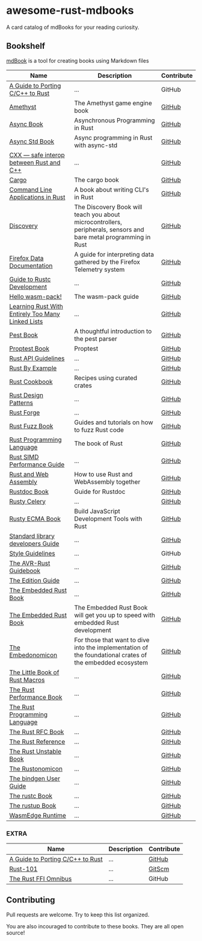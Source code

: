 # awesome-rust-mdbooks

A card catalog of mdBooks for your reading curiosity.

## Bookshelf

[mdBook](https://rust-lang.github.io/mdBook) is a tool for creating books using Markdown files

| Name | Description | Contribute |
| - | - | - |
| [A Guide to Porting C/C++ to Rust](https://locka99.gitbooks.io/a-guide-to-porting-c-to-rust/content) | ... | GitHub |
| [Amethyst](https://book.amethyst.rs/book) | The Amethyst game engine book | [GitHub](https://github.com/amethyst/amethyst) |
| [Async Book](https://rust-lang.github.io/async-book) | Asynchronous Programming in Rust | [GitHub](https://github.com/rust-lang/async-book) |
| [Async Std Book](https://book.async.rs) | Async programming in Rust with async-std | [GitHub](https://github.com/async-rs/async-std/tree/master/docs) |
| [CXX — safe interop between Rust and C++](https://cxx.rs) | ... | [GitHub](https://github.com/dtolnay/cxx) |
| [Cargo](https://doc.rust-lang.org/cargo) | The cargo book | [GitHub](https://github.com/rust-lang/cargo/tree/master/src/doc/src) |
| [Command Line Applications in Rust](https://rust-cli.github.io/book) | A book about writing CLI's in Rust | [GitHub](https://github.com/rust-cli/book) |
| [Discovery](https://docs.rust-embedded.org/discovery) | The Discovery Book will teach you about microcontrollers, peripherals, sensors and bare metal programming in Rust | [GitHub](https://github.com/rust-embedded/discovery) |
| [Firefox Data Documentation](https://docs.telemetry.mozilla.org) | A guide for interpreting data gathered by the Firefox Telemetry system | [GitHub](https://github.com/mozilla/data-docs) |
| [Guide to Rustc Development](https://rustc-dev-guide.rust-lang.org) | ... | [GitHub](https://github.com/rust-lang/rustc-dev-guide) |
| [Hello wasm-pack!](https://rustwasm.github.io/docs/wasm-pack) | The wasm-pack guide | [GitHub](https://github.com/rustwasm/wasm-pack/tree/master/docs/src) |
| [Learning Rust With Entirely Too Many Linked Lists](https://rust-unofficial.github.io/too-many-lists) | ... | [GitHub](https://github.com/rust-unofficial/too-many-lists) |
| [Pest Book](https://pest.rs/book) | A thoughtful introduction to the pest parser | [GitHub](https://github.com/pest-parser/book) |
| [Proptest Book](https://altsysrq.github.io/proptest-book/intro.html) | Proptest | [GitHub](https://github.com/AltSysrq/proptest/tree/master/book) |
| [Rust API Guidelines](https://rust-lang.github.io/api-guidelines) | ... | [GitHub](https://github.com/rust-lang/api-guidelines) |
| [Rust By Example](https://doc.rust-lang.org/rust-by-example) | ... | [GitHub](https://github.com/rust-lang/rust-by-example) |
| [Rust Cookbook](https://rust-lang-nursery.github.io/rust-cookbook) | Recipes using curated crates | [GitHub](https://github.com/rust-lang-nursery/rust-cookbook)
| [Rust Design Patterns](https://rust-unofficial.github.io/patterns) | ... | [GitHub](https://github.com/rust-unofficial/patterns) |
| [Rust Forge](https://forge.rust-lang.org) | ... | [GitHub](https://github.com/rust-lang/rust-forge) |
| [Rust Fuzz Book](https://rust-fuzz.github.io/book) | Guides and tutorials on how to fuzz Rust code | [GitHub](https://github.com/rust-fuzz/book) |
| [Rust Programming Language](https://doc.rust-lang.org/book/2018-edition/foreword.html) | The book of Rust | [GitHub](https://github.com/rust-lang/book) |
| [Rust SIMD Performance Guide](https://rust-lang.github.io/packed_simd/perf-guide) | ... | [GitHub](https://github.com/rust-lang/packed_simd/tree/master/perf-guide) |
| [Rust and Web Assembly](https://rustwasm.github.io/docs/book) | How to use Rust and WebAssembly together | [GitHub](https://github.com/rustwasm/book) |
| [Rustdoc Book](https://doc.rust-lang.org/rustdoc) | Guide for Rustdoc | [GitHub](https://github.com/rust-lang/rust/tree/master/src/doc/rustdoc) |
| [Rusty Celery](https://rusty-celery.github.io) | ... | [GitHub](https://github.com/rusty-celery/rusty-celery.github.io) |
| [Rusty ECMA Book](https://rusty-ecma.github.io/rusty-ecma-book) | Build JavaScript Development Tools with Rust | [GitHub](https://github.com/freemasen/rusty-ecma-book) |
| [Standard library developers Guide](https://std-dev-guide.rust-lang.org) | ... | [GitHub](https://github.com/rust-lang/std-dev-guide) |
| [Style Guidelines](https://doc.rust-lang.org/1.0.0/style) | ... | GitHub |
| [The AVR-Rust Guidebook](https://book.avr-rust.com) | ... | [GitHub](https://github.com/avr-rust/book.avr-rust.com) |
| [The Edition Guide](https://doc.rust-lang.org/edition-guide) | ... | [GitHub](https://github.com/rust-lang/edition-guide) |
| [The Embedded Rust Book](https://doc.rust-lang.org/stable/embedded-book) | ... | [GitHub](https://github.com/rust-embedded/book) |
| [The Embedded Rust Book](https://docs.rust-embedded.org/book) | The Embedded Rust Book will get you up to speed with embedded Rust development | [GitHub](https://github.com/rust-embedded/book) |
| [The Embedonomicon](https://docs.rust-embedded.org/embedonomicon) | For those that want to dive into the implementation of the foundational crates of the embedded ecosystem | [GitHub](https://github.com/rust-embedded/embedonomicon) |
| [The Little Book of Rust Macros](https://danielkeep.github.io/tlborm/book) | ... | [GitHub](https://github.com/DanielKeep/tlborm) |
| [The Rust Performance Book](https://nnethercote.github.io/perf-book) | ... | [GitHub](https://github.com/nnethercote/perf-book) |
| [The Rust Programming Language](https://doc.rust-lang.org/book) | ... | [GitHub](https://github.com/rust-lang/book) |
| [The Rust RFC Book](https://rust-lang.github.io/rfcs) | ... | [GitHub](https://github.com/rust-lang/rfcs) |
| [The Rust Reference](https://doc.rust-lang.org/reference) | ... | [GitHub](https://github.com/rust-lang/reference) |
| [The Rust Unstable Book](https://doc.rust-lang.org/beta/unstable-book) | ... | [GitHub](https://github.com/rust-lang/rust/tree/master/src/doc/unstable-book) |
| [The Rustonomicon](https://doc.rust-lang.org/nomicon) | ... | [GitHub](https://github.com/rust-lang/nomicon) |
| [The bindgen User Guide](https://rust-lang.github.io/rust-bindgen) | ... | [GitHub](https://github.com/rust-lang/rust-bindgen/tree/master/book) |
| [The rustc Book](https://doc.rust-lang.org/rustc) | ... | [GitHub](https://github.com/rust-lang/rust/tree/master/src/doc/rustc) |
| [The rustup Book](https://rust-lang.github.io/rustup) | ... | [GitHub](https://github.com/rust-lang/rustup/tree/master/doc) |
| [WasmEdge Runtime](https://wasmedge.org/book/en) | ... | [GitHub](https://github.com/WasmEdge/WasmEdge) |

### EXTRA

| Name | Description | Contribute |
| - | - | - |
| [A Guide to Porting C/C++ to Rust](https://locka99.gitbooks.io/a-guide-to-porting-c-to-rust/content/) | ... | [GitHub](https://github.com/shepmaster/rust-ffi-omnibus) |
| [Rust-101](https://www.ralfj.de/projects/rust-101/main.html) | ... | [GitScm](https://git.ralfj.de/rust-101.git) |
| [The Rust FFI Omnibus](https://jakegoulding.com/rust-ffi-omnibus/basics) | ... | GitHub |

## Contributing

Pull requests are welcome. Try to keep this list organized.

You are also incouraged to contribute to these books. They are all open source!
